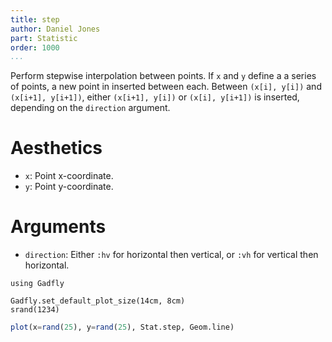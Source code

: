 ```yaml
---
title: step
author: Daniel Jones
part: Statistic
order: 1000
...
```


Perform stepwise interpolation between points. If `x` and `y` define a a series
of points, a new point in inserted between each. Between `(x[i], y[i])` and
`(x[i+1], y[i+1])`, either `(x[i+1], y[i])` or `(x[i], y[i+1])` is inserted,
depending on the `direction` argument.


# Aesthetics

  * `x`: Point x-coordinate.
  * `y`: Point y-coordinate.

# Arguments

  * `direction`: Either `:hv` for horizontal then vertical, or `:vh` for
    vertical then horizontal.


```{.julia hide="true" results="none"}
using Gadfly

Gadfly.set_default_plot_size(14cm, 8cm)
srand(1234)
```

```julia
plot(x=rand(25), y=rand(25), Stat.step, Geom.line)
```


